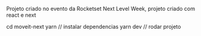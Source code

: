 Projeto criado no evento da Rocketset Next Level Week, projeto criado com react e next

cd moveit-next
yarn // instalar dependencias
yarn dev // rodar projeto

